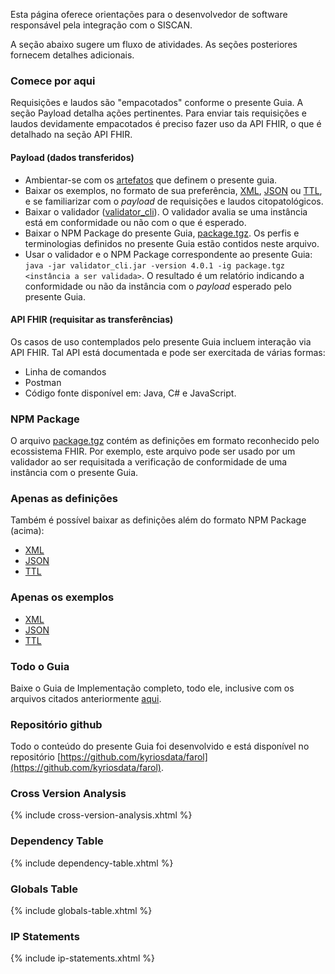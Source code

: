 Esta página oferece orientações para o desenvolvedor
de software responsável pela integração com o SISCAN. 

A seção abaixo sugere um fluxo de atividades. As seções posteriores fornecem detalhes adicionais.

### Comece por aqui

Requisições e laudos são "empacotados" conforme o presente Guia. A seção Payload detalha ações pertinentes. Para enviar tais requisições e laudos devidamente empacotados é preciso fazer uso da API FHIR, o que é detalhado na seção API FHIR. 

#### Payload (dados transferidos)

- Ambientar-se com os [artefatos](artifacts.html) que definem o presente guia.
- Baixar os exemplos, no formato de sua preferência, [XML](examples.xml.zip), [JSON](examples.json.zip) ou [TTL](examples.ttl.zip), e se familiarizar com o _payload_ de requisições e laudos citopatológicos. 
- Baixar o validador ([validator_cli](https://github.com/hapifhir/org.hl7.fhir.validator-wrapper)). O validador avalia se uma instância está em conformidade ou não com o que é esperado.
- Baixar o NPM Package do presente Guia, [package.tgz](package.tgz). Os perfis e terminologias definidos no presente Guia estão contidos neste arquivo. 
- Usar o validador e o NPM Package correspondente ao presente Guia: `java -jar validator_cli.jar -version 4.0.1 -ig package.tgz <instância a ser validada>`. O resultado é um relatório indicando a conformidade ou não da instância com o _payload_ esperado pelo presente Guia.

#### API FHIR (requisitar as transferências)

Os casos de uso contemplados pelo presente Guia incluem interação via API FHIR. Tal API está documentada e pode ser exercitada de várias formas:

- Linha de comandos
- Postman
- Código fonte disponível em: Java, C# e JavaScript. 

### NPM Package

O arquivo [package.tgz](package.tgz) contém as definições em
formato reconhecido pelo ecossistema FHIR. Por exemplo, este arquivo
pode ser usado por um validador ao ser requisitada a verificação de
conformidade de uma instância com o presente Guia.

### Apenas as definições

Também é possível baixar as definições além do formato NPM Package (acima):

- [XML](definitions.xml.zip)
- [JSON](definitions.json.zip)
- [TTL](definitions.ttl.zip)

### Apenas os exemplos

- [XML](examples.xml.zip)
- [JSON](examples.json.zip)
- [TTL](examples.ttl.zip)

### Todo o Guia

Baixe o Guia de Implementação completo, todo ele, inclusive com os
arquivos citados anteriormente [aqui](full-ig.zip).

### Repositório github

Todo o conteúdo do presente Guia foi desenvolvido e está disponível no repositório
[https://github.com/kyriosdata/farol](https://github.com/kyriosdata/farol). 

### Cross Version Analysis
{% include cross-version-analysis.xhtml %}

### Dependency Table
{% include dependency-table.xhtml %}

### Globals Table
{% include globals-table.xhtml %}

### IP Statements
{% include ip-statements.xhtml %}